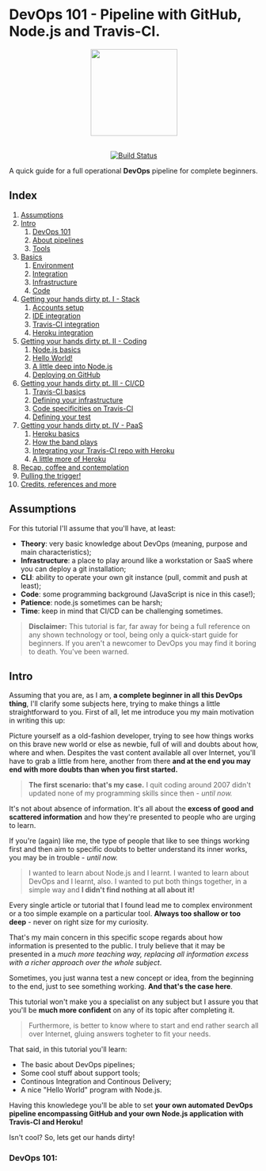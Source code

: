 # DevOps 101 - Pipeline with GitHub, Node.js and Travis-CI.

<div align="center">
  <a href="https://travis-ci.org/">
    <img src="https://travis-ci.com/images/logos/TravisCI-Mascot-1.svg" width="175">
  </a>
</div>

<br />

<div align="center">

[![Build Status](https://travis-ci.org/ffilho/nodejs_demo-app.svg?branch=master)](https://travis-ci.org/ffilho/nodejs_demo-app)
	
</div>

A quick guide for a full operational **DevOps** pipeline for complete beginners.

##  Index

1.  [Assumptions](#assumptions)
2.  [Intro](#intro)
    1.  [DevOps 101](#devops-basics)
    2.  [About pipelines](#pipelines)
    3.  [Tools](#tools)
3.  [Basics](#basics)
    1.  [Environment](#environment)
    2.  [Integration](#integration)
    3.  [Infrastructure](#infrastructure)
    4.  [Code](#code)
4.  [Getting your hands dirty pt. I - Stack](#pt1-stack)
    1.  [Accounts setup](#pt1-accounts)
    2.  [IDE integration](#pt1-ide)
    3.  [Travis-CI integration](#pt1-travis)
    4.  [Heroku integration](#pt1-heroku)
5.  [Getting your hands dirty pt. II - Coding](#pt2-coding)
    1.  [Node.js basics](#pt2-basics)
    2.  [Hello World!](#pt2-hello-world)
    3.  [A little deep into Node.js](#pt2-deep-into-node)
    4.  [Deploying on GitHub](#pt2-deploying)
6.  [Getting your hands dirty pt. III - CI/CD](#ptIII-ci-cd)
    1.  [Travis-CI basics](#ptIII-basics)
    2.  [Defining your infrastructure](#ptIII-infrastructure)
    3.  [Code specificities on Travis-CI](#ptIII-specificities)
    4.  [Defining your test](#ptIII-test)
7.  [Getting your hands dirty pt. IV - PaaS](#ptiv-paas)
    1.  [Heroku basics](#ptiv-baiscs)
    2.  [How the band plays](#ptiv-about)
    3.  [Integrating your Travis-CI repo with Heroku](#ptiv-integration)
    4.  [A little more of Heroku](#ptiv-more)
8.  [Recap, coffee and contemplation](#recap)
9.  [Pulling the trigger!](#pull-the-trigger)
10.  [Credits, references and more](#credits)

<a name="assumptions"></a>
## Assumptions

For this tutorial I'll assume that you'll have, at least:

- **Theory**: very basic knowledge about DevOps (meaning, purpose and main characteristics);
- **Infrastructure**: a place to play around like a workstation or SaaS where you can deploy 
a git installation;
- **CLI**: ability to operate your own git instance (pull, commit and push at least);
- **Code**: some programming background (JavaScript is nice in this case!);
- **Patience**: node.js sometimes can be harsh;
- **Time**: keep in mind that CI/CD can be challenging sometimes.

> **Disclaimer:** This tutorial is far, far away for being a full reference on 
any shown technology or tool, being only a quick-start guide for beginners. 
If you aren't a newcomer to DevOps you may find it boring to death. You've been warned.

<a name="intro"></a>
## Intro

Assuming that you are, as I am, **a complete beginner in all this DevOps thing**, I'll 
clarify some subjects here, trying to make things a little straightforward to you.
First of all, let me introduce you my main motivation in writing this up:

Picture yourself as a old-fashion developer, trying to see how things works on this brave 
new world or else as newbie, full of will and doubts about how, where and when. Despites 
the vast content available all over Internet, you'll have to grab a little from here, 
another from there **and at the end you may end with more doubts than when you first started.**

> **The first scenario: that's my case.** I quit coding around 2007 didn't updated none of my 
programming skills since then - _until now._

It's not about absence of information. It's all about the **excess of good and scattered 
information** and how they're presented to people who are urging to learn.

If you're (again) like me, the type of people that like to see things working 
first and then aim to specific doubts to better understand its inner works, you may be in 
trouble - _until now._

>I wanted to learn about Node.js and I learnt.
I wanted to learn about DevOps and I learnt, also.
I wanted to put both things together, in a simple way and **I didn't find nothing at all about 
it!**

Every single article or tutorial that I found lead me to complex environment or a too simple 
example on a particular tool. **Always too shallow or too deep** - never on right size for my 
curiosity.

That's my main concern in this specific scope regards about how information is presented to 
the public. I truly believe that it may be presented in a _much more teaching way, replacing 
all information excess with a richer approach over the whole subject_.

Sometimes, you just wanna test a new concept or idea, from the beginning to the end, just 
to see something working. **And that's the case here**.

This tutorial won't make you a specialist on any subject but I assure you that you'll be 
**much more confident** on any of its topic after completing it.

> Furthermore, is better to know where to start and end rather search all over Internet, 
gluing answers togheter to fit your needs.

That said, in this tutorial you'll learn:
- The basic about DevOps pipelines;
- Some cool stuff about support tools;
- Continous Integration and Continous Delivery;
- A nice "Hello World" program with Node.js.

Having this knowledege you'll be able to set **your own automated DevOps pipeline 
encompassing GitHub and your own Node.js application with Travis-CI and Heroku!** 

Isn't cool? So, lets get our hands dirty!

<a name="devops-basics"></a>
### DevOps 101:
